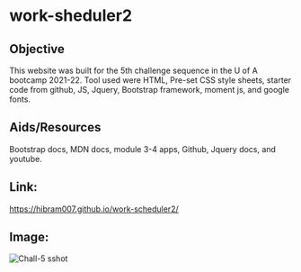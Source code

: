 # work-sheduler2

## Objective
This website was built for the 5th challenge sequence in the U of A bootcamp 2021-22.
Tool used were HTML, Pre-set CSS style sheets, starter code from github, JS, Jquery, Bootstrap framework, moment js, and google fonts.

## Aids/Resources
Bootstrap docs, MDN docs, module 3-4 apps, Github, Jquery docs, and youtube.

## Link:
https://hibram007.github.io/work-scheduler2/

## Image:

![Chall-5 sshot](https://user-images.githubusercontent.com/87105978/133913517-b3848534-9f21-49fd-87dd-0470b36726c1.png)